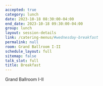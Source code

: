 ```yaml
---
accepted: true
category: lunch
date: 2023-10-18 08:30:00-04:00
end_date: 2023-10-18 09:30:00-04:00
group: lunch
layout: session-details
link: /catering-menus/#wednesday-breakfast
permalink: null
room: Grand Ballroom I-II
schedule_layout: full
sitemap: false
talk_slot: full
title: Breakfast
---
```


Grand Ballroom I-II
